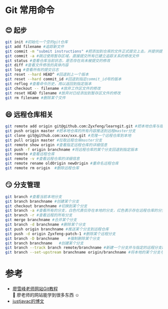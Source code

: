 # Git 常用命令
## :blush: 起步
```Bash
git init #初始化一个空的git仓库
git add filename #追踪新文件
git commit -m "submit instructions" #把添加到仓库的文件正式提交上去，并提供提交说明
git commit -a #跳过使用暂存区域，直接提交所有已建立追踪关系的修改文件
git status #查看仓库当前状态，是否存在尚未被提交的修改
git diff #查看文件修改的具体内容
git log #查看所有的提交日志
git reset --hard HEAD^ #回退到上一个版本
git reset --hard commit_id #回退到指定commit_id号的版本
git reflog #查看命令历史，用以返回到指定版本
git checkout -- filename #放弃工作区文件的修改
git reset HEAD filename #放弃对已经添加到暂存区文件的修改
git rm filename #删除某个文件
```
## :smile: 远程仓库相关
```bash
git remote add origin git@github.com:Zyxfeng/learngit.git #把本地仓库与指定的远程仓库关联,并把远程库命名为origin
git push origin master #把本地仓库的所有内容推送到远程master分支
git clone git@github.com:xxx/xxx.git #克隆一个远程仓库到本地
git pull origin master #拉取远程仓库master分支
git remote show origin #查看指定远程仓库的详细信息
git push -f origin branchname #将远程仓库的某个分支回退到指定版本
git remote #查看远程仓库
git remote -v #查看远程仓库的详细信息
git remote rename oldOrigin newOrigin #重命名远程仓库
git remote rm origin  #删除远程仓库
```
## :smirk: 分支管理
```bash
git branch #查看当前本地分支
git branch branchname #创建某个分支
git checkout branchname #切换到某个分支
git branch -a #查看所有的分支，白色代表仅存在本地的分支，红色表示存在远程仓库的分支
git branch -r #查看远程的所有分支
git merge branchname #合并某个分支
git branch -d branchname #删除某个分支
git push origin branchname #推送某个分支到远程仓库
git push -d origin Zyxfeng-patch-1 #删除某个远程分支
git branch -D branchname    #强制删除某个分支
git branch branchname   #创建某个分支
git branch --track branch remote/branchname #新建一个分支并与指定的远程分支建立追踪关系
git branch --set-upstream branchname origin/branchname #将本地的某个分支与指定的远程分支建立连接
```
# 参考
+ [廖雪峰老师网站Git教程](https://www.liaoxuefeng.com/wiki/0013739516305929606dd18361248578c67b8067c8c017b000)  
 :man: 廖老师的网站能学到很多东西 :relaxed:
+ [justjavac的博文](http://justjavac.com/tags.html#git-ref)  